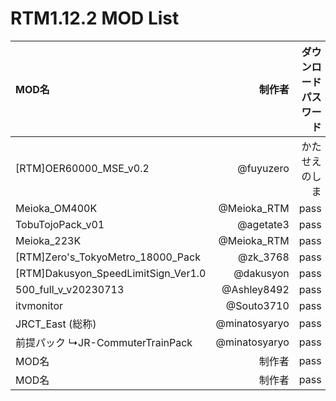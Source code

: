 # RTM1.12.2 MOD List


|MOD名|制作者|ダウンロードパスワード|ダウンロードリンク|
|:--|--:|--:|--:|
|[RTM]OER60000_MSE_v0.2|@fuyuzero|かたせえのしま|https://t.co/wJzankSkcG|
|Meioka_OM400K|@Meioka_RTM|pass|link|
|TobuTojoPack_v01|@agetate3|pass|link|
|Meioka_223K|@Meioka_RTM|pass|link|
|[RTM]Zero's_TokyoMetro_18000_Pack|@zk_3768|pass|link|
|[RTM]Dakusyon_SpeedLimitSign_Ver1.0|@dakusyon|pass|link|
|500_full_v_v20230713|@Ashley8492|pass|link|
|itvmonitor|@Souto3710|pass|link|
|JRCT_East (総称)|@minatosyaryo|pass|link|
|前提パック ↳JR-CommuterTrainPack|@minatosyaryo|pass|link|
|MOD名|制作者|pass|link|
|MOD名|制作者|pass|link|
